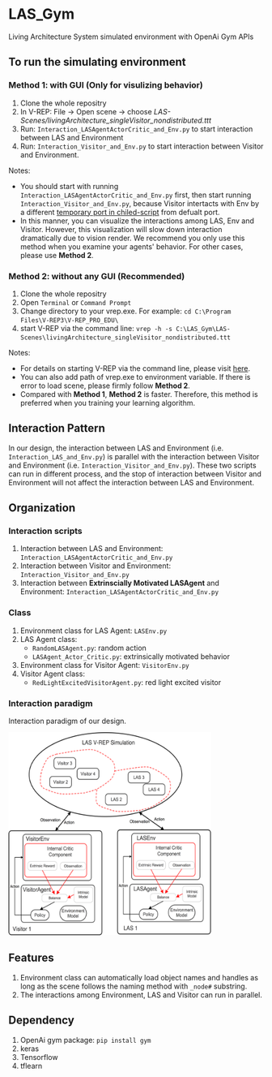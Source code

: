 # LAS_Gym
Living Architecture System simulated environment with OpenAi Gym APIs

## To run the simulating environment
### Method 1: with GUI (Only for visulizing behavior)
   1. Clone the whole repositry
   2. In V-REP: File -> Open scene -> choose _LAS-Scenes/livingArchitecture_singleVisitor_nondistributed.ttt_ 
   3. Run: `Interaction_LASAgentActorCritic_and_Env.py` to start interaction between LAS and Environment
   4. Run: `Interaction_Visitor_and_Env.py` to start interaction between Visitor and Environment.

Notes:
  
  * You should start with running `Interaction_LASAgentActorCritic_and_Env.py` first, then start running `Interaction_Visitor_and_Env.py`, because Visitor intertacts with Env by a different [temporary port in chiled-script](http://www.coppeliarobotics.com/helpFiles/en/remoteApiServerSide.htm) from defualt port.
  * In this manner, you can visualize the interactions among LAS, Env and Visitor. However, this visualization will slow down interaction dramatically due to vision render. We recommend you only use this method when you examine your agents' behavior. For other cases, please use **Method 2**. 

### Method 2: without any GUI (Recommended)
   1. Clone the whole repositry
   2. Open `Terminal` or `Command Prompt`
   3. Change directory to your vrep.exe. For example: `cd C:\Program Files\V-REP3\V-REP_PRO_EDU\`
   4. start V-REP via the command line: `vrep -h -s C:\LAS_Gym\LAS-Scenes\livingArchitecture_singleVisitor_nondistributed.ttt`

Notes:
  
  * For details on starting V-REP via the command line, please visit [here](http://www.coppeliarobotics.com/helpFiles/en/commandLine.htm).
  * You can also add path of vrep.exe to environment variable. If there is error to load scene, please firmly follow **Method 2**.
  * Compared with **Method 1**, **Method 2** is faster. Therefore, this method is preferred when you training your learning algorithm.

## Interaction Pattern
In our design, the interaction between LAS and Environment (i.e. `Interaction_LAS_and_Env.py`) is parallel with the interaction between Visitor and Environment (i.e. `Interaction_Visitor_and_Env.py`). These two scripts can run in different process, and the stop of interaction between Visitor and Environment will not affect the interaction between LAS and Environment.

## Organization
### Interaction scripts
   1. Interaction between LAS and Environment: `Interaction_LASAgentActorCritic_and_Env.py`
   2. Interaction between Visitor and Environment: `Interaction_Visitor_and_Env.py`
   3. Interaction between **Extrinscially Motivated LASAgent** and Environment: `Interaction_LASAgentActorCritic_and_Env.py`
   
### Class
   1. Environment class for LAS Agent: `LASEnv.py`
   2. LAS Agent class: 
      * `RandomLASAgent.py`: random action
      * `LASAgent_Actor_Critic.py`: extrinsically motivated behavior
   3. Environment class for Visitor Agent: `VisitorEnv.py`
   4. Visitor Agent class: 
      * `RedLightExcitedVisitorAgent.py`: red light excited visitor
### Interaction paradigm
Interaction paradigm of our design.

<img src="https://github.com/UWaterloo-ASL/LAS_Gym/blob/master/InitialDesignIdeas/DesignFigures/WholePacture_Distributed_IntrinsicMotivation.png" width="400" height="400" />

## Features
  1. Environment class can automatically load object names and handles as long as the scene follows the naming method with `_node#` substring.
  2. The interactions among Environment, LAS and Visitor can run in parallel.

## Dependency
   1. OpenAi gym package: `pip install gym`
   2. keras
   3. Tensorflow
   4. tflearn
